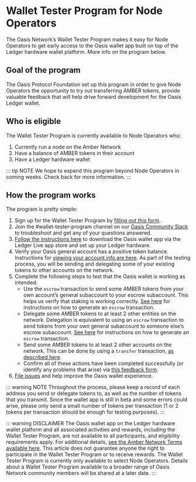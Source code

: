 # Wallet Tester Program for Node Operators

The Oasis Network’s Wallet Tester Program makes it easy for Node Operators to get early access to the Oasis wallet app built on top of the Ledger hardware wallet platform. More info on the program below.

## Goal of the program

The Oasis Protocol Foundation set up this program in order to give Node Operators the opportunity to try out transferring AMBER tokens, provide valuable feedback that will help drive forward development for the Oasis Ledger wallet.

## Who is eligible

The Wallet Tester Program is currently available to Node Operators who:
1. Currently run a node on the Amber Network
2. Have a balance of AMBER tokens in their account
3. Have a Ledger hardware wallet

::: tip NOTE
We hope to expand this program beyond Node Operators in coming weeks. Check back for more information.
:::

## How the program works

The program is pretty simple:             
1. Sign up for the Wallet Tester Program by [filling out this form].
2. Join the #wallet-tester-program channel on our [Oasis Community Slack] to troubleshoot and get any of your questions answered.
3. [Follow the instructions here] to download the Oasis wallet app via the Ledger Live app store and set up your Ledger hardware. 
4. Verify your Oasis general account has a positive token balance. Instructions for [viewing your account info are here]. As part of the testing process, you will be sending and delegating some of your existing tokens to other accounts on the network. 
5. Complete the following steps to test that the Oasis wallet is working as intended:
   * Use the `escrow` transaction to send some AMBER tokens from your own account’s general subaccount to your escrow subaccount. This helps us verify that staking is working correctly. [See here] for instructions on how to generate an `escrow` transaction. 
   * Delegate some AMBER tokens to at least 2 other entities on the network. Delegation is equivalent to using an `escrow` transaction to send tokens from your own general subaccount to someone else’s escrow subaccount. [See here] for instructions on how to generate an `escrow` transaction. 
   * Send some AMBER tokens to at least 2 other accounts on the network. This can be done by using a `transfer` transaction, [as described here]. 
   * Confirm all of these actions have been completed successfully (or identify any problems that arise) via [this feedback form]. 
6. [File issues] and help improve the Oasis wallet experience.

::: warning NOTE
Throughout the process, please keep a record of each address you send or delegate tokens to, as well as the number of tokens that you transmit. Since the wallet app is still in beta and some errors could arise, please only send a small number of tokens per transaction (1 or 2 tokens per transaction should be enough for testing purposes).
:::

::: warning DISCLAIMER
The Oasis wallet app on the Ledger hardware wallet platform and all associated activities and rewards, including the Wallet Tester Program, are not available to all participants, and eligibility requirements apply. For additional details, [see the Amber Network Terms available here]. This article does not guarantee anyone the right to participate in the Wallet Tester Program or to receive rewards. The Wallet Tester Program is currently only available to select Node Operators. Details about a Wallet Tester Program available to a broader range of Oasis Network community members will be shared at a later date. 
:::

[filling out this form]: https://oasisfoundation.typeform.com/to/NW4RuTQR 
[Oasis Community Slack]: http://www.oasisprotocol.org/slack
[Follow the instructions here]: https://docs.oasis.dev/hsm/ledger.html#prerequisites
[viewing your account info are here]: https://docs.oasis.dev/operators/stake-management.html#account-info
[See here]: https://docs.oasis.dev/operators/stake-management.html#escrowing-tokens
[as described here]: https://docs.oasis.dev/operators/stake-management.html#transferring-tokens
[this feedback form]: https://oasisfoundation.typeform.com/to/gzezJNFB
[File issues]: https://github.com/oasisprotocol/oasis-core/issues/new/choose 
[grant]: https://oasisprotocol.org/en/grants
[block explorers]: https://docs.oasis.dev/operators/community-resources.html#block-explorers-validator-leaderboards
[see the Amber Network Terms available here]: https://docsend.com/view/zv5cfia
